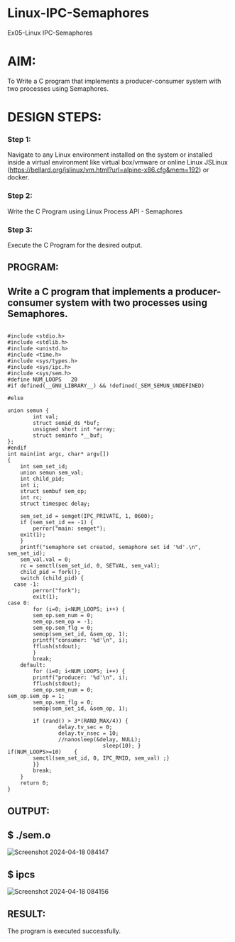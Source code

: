 # Linux-IPC-Semaphores
Ex05-Linux IPC-Semaphores

# AIM:
To Write a C program that implements a producer-consumer system with two processes using Semaphores.

# DESIGN STEPS:

### Step 1:

Navigate to any Linux environment installed on the system or installed inside a virtual environment like virtual box/vmware or online Linux JSLinux (https://bellard.org/jslinux/vm.html?url=alpine-x86.cfg&mem=192) or docker.

### Step 2:

Write the C Program using Linux Process API - Semaphores

### Step 3:

Execute the C Program for the desired output. 

## PROGRAM:

## Write a C program that implements a producer-consumer system with two processes using Semaphores.
```

#include <stdio.h>	
#include <stdlib.h>    
#include <unistd.h>	
#include <time.h>	
#include <sys/types.h>  
#include <sys/ipc.h>
#include <sys/sem.h>	
#define NUM_LOOPS	20	
#if defined(__GNU_LIBRARY__) && !defined(_SEM_SEMUN_UNDEFINED)

#else

union semun {
        int val;                    
        struct semid_ds *buf;      
        unsigned short int *array;  
        struct seminfo *__buf;     
};
#endif
int main(int argc, char* argv[])
{
    int sem_set_id;	     
    union semun sem_val;     
    int child_pid;	     
    int i;
    struct sembuf sem_op;
    int rc;		      
    struct timespec delay;   

    sem_set_id = semget(IPC_PRIVATE, 1, 0600);
    if (sem_set_id == -1) {
        perror("main: semget");
	exit(1);
    }
    printf("semaphore set created, semaphore set id '%d'.\n", sem_set_id);
    sem_val.val = 0;
    rc = semctl(sem_set_id, 0, SETVAL, sem_val);
    child_pid = fork();
    switch (child_pid) {
  case -1:	
	    perror("fork");
	    exit(1);
case 0:		
	    for (i=0; i<NUM_LOOPS; i++) {
		sem_op.sem_num = 0;
		sem_op.sem_op = -1;
		sem_op.sem_flg = 0;
		semop(sem_set_id, &sem_op, 1);
		printf("consumer: '%d'\n", i);
		fflush(stdout);
	    }
	    break;
	default:	
	    for (i=0; i<NUM_LOOPS; i++) {
		printf("producer: '%d'\n", i);
		fflush(stdout);
		sem_op.sem_num = 0;
sem_op.sem_op = 1;
		sem_op.sem_flg = 0;
		semop(sem_set_id, &sem_op, 1);
		
		if (rand() > 3*(RAND_MAX/4)) {
	    	    delay.tv_sec = 0;
	    	    delay.tv_nsec = 10;
	    	    //nanosleep(&delay, NULL);
		                      sleep(10); }
if(NUM_LOOPS>=10)    {
	    semctl(sem_set_id, 0, IPC_RMID, sem_val) ;}
	    }}
	    break;
    }
    return 0;
}
```


## OUTPUT:

## $ ./sem.o

![Screenshot 2024-04-18 084147](https://github.com/guru14789/Linux-IPC-Semaphores/assets/151705853/ac77908e-d4d6-46ef-998a-f316761790c2)

## $ ipcs

![Screenshot 2024-04-18 084156](https://github.com/guru14789/Linux-IPC-Semaphores/assets/151705853/f54bd032-942b-4239-a9d3-9191aa76db78)


## RESULT:

The program is executed successfully.
